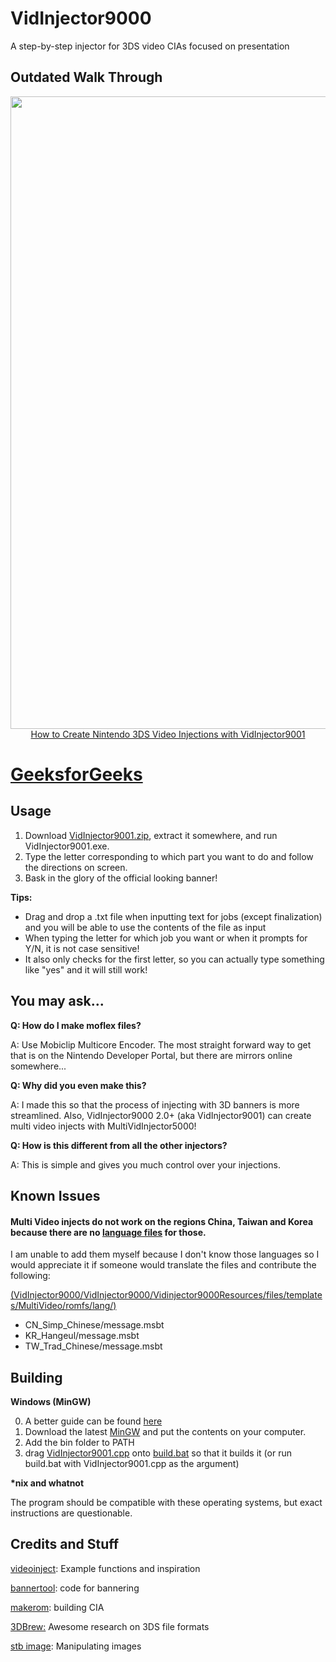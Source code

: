 # VidInjector9000
A step-by-step injector for 3DS video CIAs focused on presentation

Outdated Walk Through
---

<html>

<body>
    <p align="center">
        <a href="https://www.youtube.com/watch?v=JSvrmVNuGLA">
            <img width="1012" src="https://i.ytimg.com/vi/JSvrmVNuGLA/maxresdefault.jpg">
            How to Create Nintendo 3DS Video Injections with VidInjector9001
            <h1 class="first-txt">
                GeeksforGeeks
           </h1>
        </a>
    </p>
</body>
</html>

Usage
--
1. Download [VidInjector9001.zip](https://github.com/FoofooTheGuy/VidInjector9000/releases/latest/download/VidInjector9001.zip), extract it somewhere, and run VidInjector9001.exe.
2. Type the letter corresponding to which part you want to do and follow the directions on screen.
3. Bask in the glory of the official looking banner!

**Tips:**

- Drag and drop a .txt file when inputting text for jobs (except finalization) and you will be able to use the contents of the file as input
- When typing the letter for which job you want or when it prompts for Y/N, it is not case sensitive!
- It also only checks for the first letter, so you can actually type something like "yes" and it will still work!

You may ask...
--

**Q: How do I make moflex files?**

A: Use Mobiclip Multicore Encoder. The most straight forward way to get that is on the Nintendo Developer Portal, but there are mirrors online somewhere...

**Q: Why did you even make this?**

A: I made this so that the process of injecting with 3D banners is more streamlined. Also, VidInjector9000 2.0+ (aka VidInjector9001) can create multi video injects with MultiVidInjector5000!

**Q: How is this different from all the other injectors?**

A: This is simple and gives you much control over your injections.

Known Issues
--
#### Multi Video injects do not work on the regions China, Taiwan and Korea because there are no [language files](https://github.com/FoofooTheGuy/VidInjector9000/tree/main/VidInjector9000/Vidinjector9000Resources/files/templates/MultiVideo/romfs/lang) for those.
I am unable to add them myself because I don't know those languages so I would appreciate it if someone would translate the files and contribute the following:

[(VidInjector9000/VidInjector9000/Vidinjector9000Resources/files/templates/MultiVideo/romfs/lang/)](https://github.com/FoofooTheGuy/VidInjector9000/tree/main/VidInjector9000/Vidinjector9000Resources/files/templates/MultiVideo/romfs/lang)
- CN_Simp_Chinese/message.msbt
- KR_Hangeul/message.msbt
- TW_Trad_Chinese/message.msbt

Building
--
**Windows (MinGW)**

0. A better guide can be found [here](https://www.geeksforgeeks.org/complete-guide-to-install-c17-in-windows/)
1. Download the latest [MinGW](https://nuwen.net/mingw.html) and put the contents on your computer.
2. Add the bin folder to PATH
3. drag [VidInjector9001.cpp](https://github.com/FoofooTheGuy/VidInjector9000/raw/main/VidInjector9000/src/VidInjector9001.cpp) onto [build.bat](https://github.com/FoofooTheGuy/VidInjector9000/raw/main/VidInjector9000/src/build.bat) so that it builds it (or run build.bat with VidInjector9001.cpp as the argument)

**\*nix and whatnot**

The program should be compatible with these operating systems, but exact instructions are questionable.


Credits and Stuff
--
[videoinject](https://github.com/ihaveamac/videoinject): Example functions and inspiration

[bannertool](https://github.com/Steveice10/bannertool): code for bannering

[makerom](https://github.com/3DSGuy/Project_CTR): building CIA

[3DBrew:](https://www.3dbrew.org/) Awesome research on 3DS file formats

[stb image](https://github.com/nothings/stb): Manipulating images
